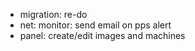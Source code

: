 * migration: re-do
* net: monitor: send email on pps alert
* panel: create/edit images and machines

